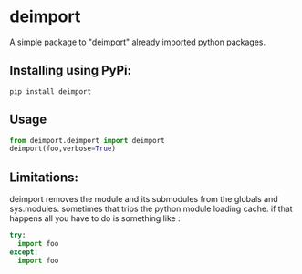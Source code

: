 # deimport
A simple package to "deimport" already imported python packages.





## Installing using PyPi:
`pip install deimport`
## Usage
```python
from deimport.deimport import deimport
deimport(foo,verbose=True)
```
## Limitations:
deimport removes the module and its submodules from the globals and sys.modules. sometimes that trips the python module loading cache. if that happens all you have to do is something like :
```python
try:
  import foo
except:
  import foo
```
